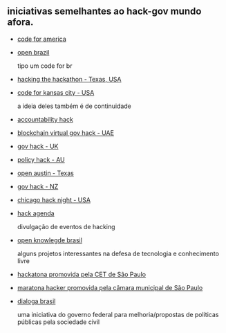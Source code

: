 ## iniciativas semelhantes ao hack-gov mundo afora.

* [code for america](https://www.codeforamerica.org/)
* [open brazil](http://openbrazil.strikingly.com/)

  tipo um code for br
* [hacking the hackathon - Texas, USA](https://govex.jhu.edu/hacking-the-hackathon/)
* [code for kansas city - USA](http://codeforkc.org/hackkc/)

  a ideia deles também é de continuidade
* [accountability hack](http://accountabilityhack.org/)
* [blockchain virtual gov hack - UAE](http://blockchainvirtualgovhack.com/)
* [gov hack - UK](http://portal.govhack.org/)
* [policy hack - AU](https://www.policyhack.com.au/)
* [open austin - Texas](https://www.open-austin.org/)
* [gov hack - NZ](http://govhack.org.nz/)
* [chicago hack night - USA](https://chihacknight.org/)
* [hack agenda](http://pinghacker.com.br/?post_type=tribe_events)

  divulgação de eventos de hacking
* [open knowlegde brasil](http://br.okfn.org/projetos/)

  alguns projetos interessantes na defesa de tecnologia e conhecimento livre
* [hackatona promovida pela CET de São Paulo](http://br.okfn.org/2014/03/28/relato-sobre-a-hackatona-da-cet/)
* [maratona hacker promovida pela câmara municipal de São Paulo](http://desafiodadosabertos.org/2012/05/01/maratona-hacker-com-dados-da-camara-municipal-de-sao-paulo/)
* [dialoga brasil](http://dialoga.gov.br/)

  uma iniciativa do governo federal para melhoria/propostas de políticas públicas pela sociedade civil
